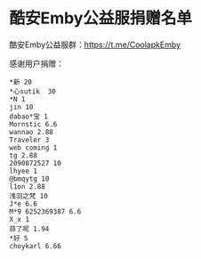 # 酷安Emby公益服捐赠名单
酷安Emby公益服群：https://t.me/CoolapkEmby

感谢用户捐赠：
```
*新 20
*心sutik  30
*N 1
jin 10
dabao*宝 1
Mornstic 6.6
wannao 2.88
Traveler 3
web coming 1
tg 2.88
2090872527 10
lhyee 1
@bmqytg 10
l1on 2.88
浅羽之梵 10
J*e 6.6
M*9 6252369387 6.6
X_x 1
蒜了呢 1.94
*好 5
choykarl 6.66
```
